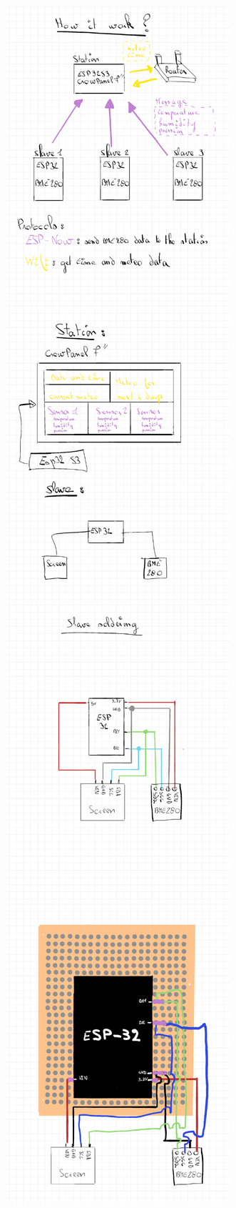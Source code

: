<img src="https://github.com/tetelie/station_meteo/blob/main/doc/1.png" width="500">
<img src="https://github.com/tetelie/station_meteo/blob/main/doc/2.png" width="500">
<img src="https://github.com/tetelie/station_meteo/blob/main/doc/3.png" width="500">
<img src="https://github.com/tetelie/station_meteo/blob/main/doc/4.png" width="500">


